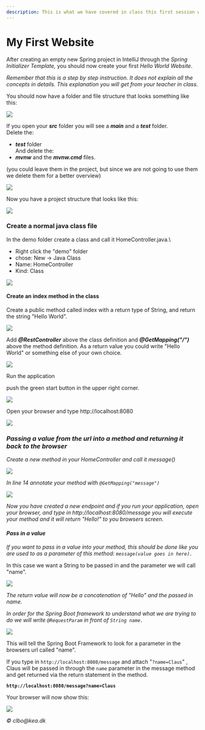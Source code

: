 ```yaml
---
description: This is what we have covered in class this first session with Spring Boot.
---
```


# My First Website

After creating an empty new Spring project in IntelliJ through the _Spring Initializer Template,_ you should now create your first _Hello World Website_.

_Remember that this is a step by step instruction. It does not explain all the concepts in details. This explanation you will get from your teacher in class._

You should now have a folder and file structure that looks something like this:

![](<../.gitbook/assets/Screen Shot 2017-11-17 at 10.58.46.png>)

If you open your _**src**_ folder you will see a _**main**_ and a _**test**_ folder.\
Delete the:

* _**test**_ folder\
  And delete the:
* _**mvnw**_ and the _**mvnw.cmd**_ files.

(you could leave them in the project, but since we are not going to use them we delete them for a better overview)

![](<../.gitbook/assets/Screen Shot 2017-11-17 at 11.06.38.png>)

Now you have a project structure that looks like this:

![](<../.gitbook/assets/Screen Shot 2017-11-17 at 11.13.55.png>)

### Create a normal java class file

In the demo folder create a class and call it HomeController.java.\


* Right click the "demo" folder
* chose: New -> Java Class
* Name: HomeController
* Kind: Class

![](<../.gitbook/assets/Screen Shot 2017-11-17 at 23.12.13.png>)

#### Create an index method in the class

Create a public method called index with a return type of String, and return the string "Hello World".

![](<../.gitbook/assets/Screenshot 2022-08-03 at 21.12.59.png>)

Add _**@RestController**_ above the class definition and _**@GetMapping("/")**_ above the method definition. As a return value you could write "Hello World" or something else of your own choice.&#x20;

![](<../.gitbook/assets/Screenshot 2022-08-03 at 21.08.28.png>)

Run the application

push the green start button in the upper right corner.

![](<../.gitbook/assets/Screen Shot 2017-11-17 at 23.49.09 (1).png>)

Open your browser and type http://localhost:8080

![](<../.gitbook/assets/Screenshot 2022-08-03 at 21.07.41.png>)

### _Passing a value from the url into a method and returning it back to the browser_

_Create a new method in your HomeController and call it message()_

![](<../.gitbook/assets/Screenshot 2022-08-03 at 22.03.45.png>)

_In line 14 annotate your method with `@GetMapping("message")`_

![](<../.gitbook/assets/Screenshot 2022-08-03 at 22.06.56.png>)

_Now you have created a new endpoint and if you run your application, open your browser, and type in http://localhost:8080/message you will execute your method and it will return "Hello!" to you browsers screen._&#x20;

#### _Pass in a value_&#x20;

_If you want to pass in a value into your method, this should be done like you are used to as a parameter of this method: `message(value goes in here).`_

In this case we want a String to be passed in and the parameter we will call "name".

![](<../.gitbook/assets/Screenshot 2022-08-03 at 22.18.37.png>)

_The return value will now be a concatenation of "Hello" and the passed in name._

_In order for the Spring Boot framework to understand what we are trying to do we will write `@RequestParam` in front of `String name.`_&#x20;

![](<../.gitbook/assets/Screenshot 2022-08-03 at 22.24.02.png>)

This will tell the Spring Boot Framework to look for a parameter in the browsers url called "name".

If you type in `http://localhost:8080/message` and attach "`?name=Claus`" , Claus will be passed in through the `name` parameter in the message method and get returned via the return statement in the method.

**`http://localhost:8080/message?name=Claus`**

Your browser will now show this:

![](<../.gitbook/assets/Screenshot 2022-08-03 at 22.59.29.png>)



_© clbo@kea.dk_
